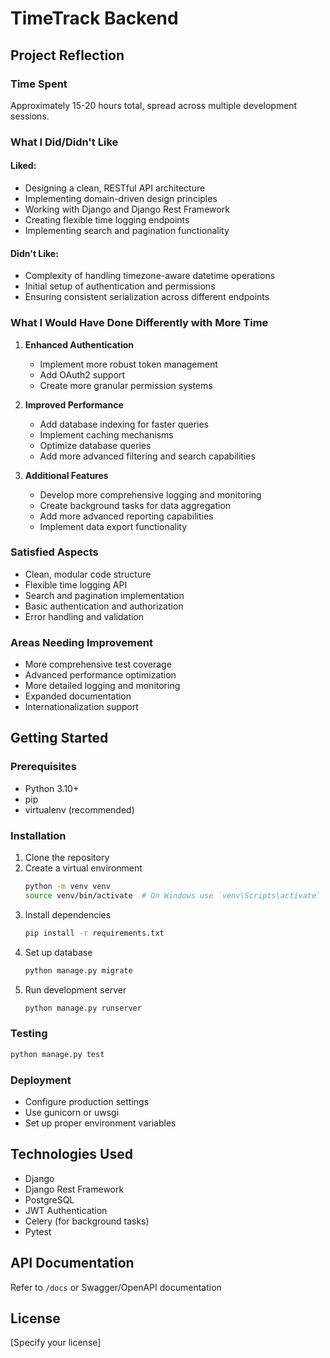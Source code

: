 # TimeTrack Backend

## Project Reflection

### Time Spent
Approximately 15-20 hours total, spread across multiple development sessions.

### What I Did/Didn't Like

#### Liked:
- Designing a clean, RESTful API architecture
- Implementing domain-driven design principles
- Working with Django and Django Rest Framework
- Creating flexible time logging endpoints
- Implementing search and pagination functionality

#### Didn't Like:
- Complexity of handling timezone-aware datetime operations
- Initial setup of authentication and permissions
- Ensuring consistent serialization across different endpoints

### What I Would Have Done Differently with More Time

1. **Enhanced Authentication**
   - Implement more robust token management
   - Add OAuth2 support
   - Create more granular permission systems

2. **Improved Performance**
   - Add database indexing for faster queries
   - Implement caching mechanisms
   - Optimize database queries
   - Add more advanced filtering and search capabilities

3. **Additional Features**
   - Develop more comprehensive logging and monitoring
   - Create background tasks for data aggregation
   - Add more advanced reporting capabilities
   - Implement data export functionality

### Satisfied Aspects
- Clean, modular code structure
- Flexible time logging API
- Search and pagination implementation
- Basic authentication and authorization
- Error handling and validation

### Areas Needing Improvement
- More comprehensive test coverage
- Advanced performance optimization
- More detailed logging and monitoring
- Expanded documentation
- Internationalization support

## Getting Started

### Prerequisites
- Python 3.10+
- pip
- virtualenv (recommended)

### Installation
1. Clone the repository
2. Create a virtual environment
   ```bash
   python -m venv venv
   source venv/bin/activate  # On Windows use `venv\Scripts\activate`
   ```
3. Install dependencies
   ```bash
   pip install -r requirements.txt
   ```
4. Set up database
   ```bash
   python manage.py migrate
   ```
5. Run development server
   ```bash
   python manage.py runserver
   ```

### Testing
```bash
python manage.py test
```

### Deployment
- Configure production settings
- Use gunicorn or uwsgi
- Set up proper environment variables

## Technologies Used
- Django
- Django Rest Framework
- PostgreSQL
- JWT Authentication
- Celery (for background tasks)
- Pytest

## API Documentation
Refer to `/docs` or Swagger/OpenAPI documentation

## License
[Specify your license]
